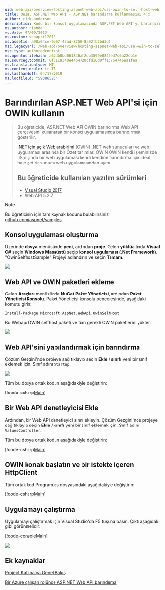 ```yaml
---
uid: web-api/overview/hosting-aspnet-web-api/use-owin-to-self-host-web-api
title: OWIN, ASP.NET Web API - ASP.NET barındırma kullanmasını 4.x
author: rick-anderson
description: Kodu bir konsol uygulamasında ASP.NET Web API'yi barındırmak nasıl gösteren öğretici.
ms.author: riande
ms.date: 07/09/2013
ms.custom: seoapril2019
ms.assetid: a90a04ce-9d07-43ad-8250-8a92fb2bd3d5
msc.legacyurl: /web-api/overview/hosting-aspnet-web-api/use-owin-to-self-host-web-api
msc.type: authoredcontent
ms.openlocfilehash: a67db0bd061846af2db3599e0843ed7c6a22db1e
ms.sourcegitcommit: 0f1119340e4464720cfd16d0ff15764746ea1fea
ms.translationtype: MT
ms.contentlocale: tr-TR
ms.lasthandoff: 04/17/2019
ms.locfileid: "59386521"
---
```

# <a name="use-owin-to-self-host-aspnet-web-api"></a>Barındırılan ASP.NET Web API'si için OWIN kullanın 


> Bu öğreticide, ASP.NET Web API OWIN barındırma Web API çerçevesini kullanarak bir konsol uygulamasında barındırmak gösterilir.
>
> [.NET için açık Web arabirimi](http://owin.org) (OWIN) .NET web sunucuları ve web uygulaması arasında bir Özet tanımlar. OWIN OWIN kendi işleminizde IIS dışında bir web uygulaması kendi kendine barındırma için ideal hale getirir sunucu web uygulamasından ayırır.
>
> ## <a name="software-versions-used-in-the-tutorial"></a>Bu öğreticide kullanılan yazılım sürümleri
>
>
> - [Visual Studio 2017](https://visualstudio.microsoft.com/downloads/) 
> - Web API 5.2.7


> [!NOTE]
> Bu öğreticinin için tam kaynak kodunu bulabilirsiniz [github.com/aspnet/samples](https://github.com/aspnet/samples/tree/master/samples/aspnet/WebApi/OwinSelfhostSample).


## <a name="create-a-console-application"></a>Konsol uygulaması oluşturma

Üzerinde **dosya** menüsünde **yeni**, ardından **proje**. Gelen **yüklü**altında **Visual C#** seçin **Windows Masaüstü** seçip **konsol uygulaması (.Net Framework)**. "OwinSelfhostSample" Projeyi adlandırın ve seçin **Tamam**.

[![](use-owin-to-self-host-web-api/_static/image7.png)](use-owin-to-self-host-web-api/_static/image7.png)

## <a name="add-the-web-api-and-owin-packages"></a>Web API ve OWIN paketleri ekleme

Gelen **Araçları** menüsünde **NuGet Paket Yöneticisi**, ardından **Paket Yöneticisi Konsolu**. Paket Yöneticisi konsolu penceresinde, aşağıdaki komutu girin:

`Install-Package Microsoft.AspNet.WebApi.OwinSelfHost`

Bu Webapı OWIN selfhost paketi ve tüm gerekli OWIN paketlerini yükler.

[![](use-owin-to-self-host-web-api/_static/image4.png)](use-owin-to-self-host-web-api/_static/image3.png)

## <a name="configure-web-api-for-self-host"></a>Web API'sini yapılandırmak için barındırma

Çözüm Gezgini'nde projeye sağ tıklayıp seçin **Ekle** / **sınıfı** yeni bir sınıf eklemek için. Sınıf adını `Startup`.

![](use-owin-to-self-host-web-api/_static/image5.png)

Tüm bu dosya ortak kodun aşağıdakiyle değiştirin:

[!code-csharp[Main](use-owin-to-self-host-web-api/samples/sample1.cs)]

## <a name="add-a-web-api-controller"></a>Bir Web API denetleyicisi Ekle

Ardından, bir Web API denetleyici sınıfı ekleyin. Çözüm Gezgini'nde projeye sağ tıklayıp seçin **Ekle** / **sınıfı** yeni bir sınıf eklemek için. Sınıf adını `ValuesController`.

Tüm bu dosya ortak kodun aşağıdakiyle değiştirin:

[!code-csharp[Main](use-owin-to-self-host-web-api/samples/sample2.cs)]

## <a name="start-the-owin-host-and-make-a-request-with-httpclient"></a>OWIN konak başlatın ve bir istekte içeren HttpClient

Tüm ortak kod Program.cs dosyasındaki aşağıdakiyle değiştirin:

[!code-csharp[Main](use-owin-to-self-host-web-api/samples/sample3.cs)]

## <a name="run-the-application"></a>Uygulamayı çalıştırma

Uygulamayı çalıştırmak için Visual Studio'da F5 tuşuna basın. Çıktı aşağıdaki gibi görünmelidir:

[!code-console[Main](use-owin-to-self-host-web-api/samples/sample4.cmd)]

![](use-owin-to-self-host-web-api/_static/image6.png)

## <a name="additional-resources"></a>Ek kaynaklar

[Project Katana’ya Genel Bakış](../../../aspnet/overview/owin-and-katana/an-overview-of-project-katana.md)

[Bir Azure çalışan rolünde ASP.NET Web API barındırma](host-aspnet-web-api-in-an-azure-worker-role.md)
